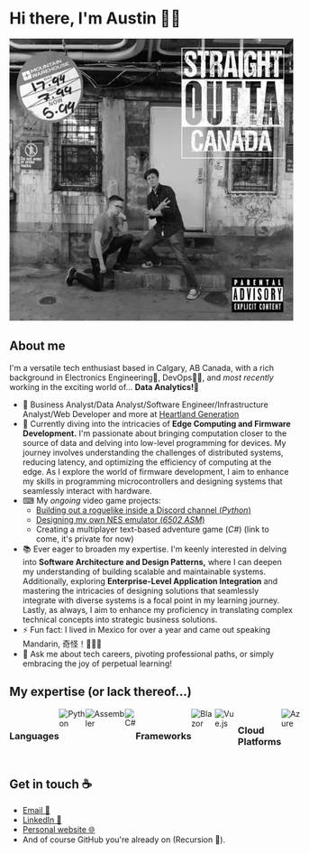 # Hi there, I'm Austin 👋🏼

<img src="https://github.com/DapperBanana/dapperbanana.github.io/blob/main/album_cover.jpg" alt="Profile Header" height="500px">

## About me

I'm a versatile tech enthusiast based in Calgary, AB Canada, with a rich background in Electronics Engineering🤖, DevOps👨‍💻, and _most recently_ working in the exciting world of... **Data Analytics!🔢**

- 💼 Business Analyst/Data Analyst/Software Engineer/Infrastructure Analyst/Web Developer and more at [Heartland Generation](https://www.heartlandgeneration.com/)
- 🌱 Currently diving into the intricacies of **Edge Computing and Firmware Development.** I'm passionate about bringing computation closer to the source of data and delving into low-level programming for devices. My journey involves understanding the challenges of distributed systems, reducing latency, and optimizing the efficiency of computing at the edge. As I explore the world of firmware development, I aim to enhance my skills in programming microcontrollers and designing systems that seamlessly interact with hardware.
- ⌨ My _ongoing_ video game projects:
  - [Building out a roguelike inside a Discord channel (_Python_)](https://github.com/Captain-Howard/Discord-Roguelike)
  - [Designing my own NES emulator (_6502 ASM_)](https://github.com/DapperBanana/NES-Projects)
  - Creating a multiplayer text-based adventure game (_C#_) (link to come, it's private for now)
- 📚 Ever eager to broaden my expertise. I'm keenly interested in delving into **Software Architecture and Design Patterns,** where I can deepen my understanding of building scalable and maintainable systems. Additionally, exploring **Enterprise-Level Application Integration** and mastering the intricacies of designing solutions that seamlessly integrate with diverse systems is a focal point in my learning journey. Lastly, as always, I aim to enhance my proficiency in translating complex technical concepts into strategic business solutions.
- ⚡ Fun fact: I lived in Mexico for over a year and came out speaking Mandarin, 奇怪！🤷🏼‍♂️
- 💬 Ask me about tech careers, pivoting professional paths, or simply embracing the joy of perpetual learning!

## My expertise (or lack thereof...)

<div style="display: flex; justify-content: space-around; align-items: center;">
  <h3>Languages</h3>
  <img src="https://brandslogos.com/wp-content/uploads/images/large/python-logo.png" alt="Python" height="90">
  <img src="https://www.file-extension.info/images/resource/formats/asm.png" alt="Assembler" height="90">
  <img src="https://seeklogo.com/images/C/c-logo-A44DB3D53C-seeklogo.com.png" alt="C#" height="90">

  <h3>Frameworks</h3>
  <img src="https://devblogs.microsoft.com/dotnet/wp-content/uploads/sites/16/2019/04/BrandBlazor_nohalo_1000x.png" alt="Blazor" height="90">
  <img src="https://upload.wikimedia.org/wikipedia/commons/thumb/9/95/Vue.js_Logo_2.svg/1200px-Vue.js_Logo_2.svg.png" alt="Vue.js" height="90">

  <h3>Cloud Platforms</h3>
  <img src="https://zeevector.com/wp-content/uploads/Azure-Logo-PNG@zeevector.com_.png" alt="Azure" height="90">
</div>


## Get in touch :coffee:

- [Email 📧](mailto:contact@austinlhoward.com?subject=[GitHub]%20Reaching%20out!)
- [LinkedIn 🔗](https://www.linkedin.com/in/austin-l-howard-a8035052/)
- [Personal website 🌐](https://www.austinlhoward.com)
- And of course GitHub you're already on (Recursion 🔁).

